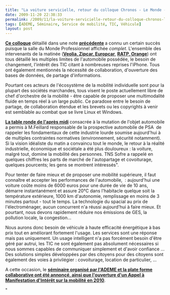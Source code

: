```yaml
---
title: "La voiture servicielle, retour du colloque Chronos - Le Monde - TNS"
date: 2009-11-20 22:38:33
permalink: /2009/11/la-voiture-servicielle-retour-du-colloque-chronos-le-monde-tns.html
tags: [ADEME, Séminaire, Service de mobilité, TIC, Véhicule]
layout: post
---
```


<p><strong><a href="http://chronosconference.org/">Ce colloque</a> </strong>détaillé dans une note <strong><a href="http://www.typepad.com/site/blogs/6a0120a66d2ad4970b0128756e7ed4970c/post/6a0120a66d2ad4970b012875b2efcb970c/edit">précédente</a> </strong>a connu un certain succès puisque la salle du Monde Professionnel affichée <em>complet</em>. L'ensemble des intervenants de la matinée (<strong><a href="http://www.groupechronos.org/blog/temps-reel-quels-services-quels-reseaux-pour-un-marche-unique-des-deplacements">Veolia, Zipcar, Europcar</a></strong>, <strong><a href="http://www.groupechronos.org/blog/temps-reel-comment-integrer-la-voiture-servicielle-dans-le-systeme-global-de-mobilite">RATP, Orange</a></strong>) ont tous détaillé les multiples limites de l'automobile possédée, le besoin de changement, l'intérêt des TIC citant à nombreuses reprises l'iPhone. Tous ont également mentionnés la nécessité de collaboration, d'ouverture des bases de données, de partage d'informations.</p> <p>Pourtant ces acteurs de l'écosystème de la mobilité individuelle sont pour la plupart des sociétés marchandes, tous visent le poste actuellement libre de chef d'orchestre de la mobilité - être capable de proposer une multimodalité fluide en temps réel à un large public. Ce paradoxe entre le besoin de partage, de collaboration étendue et les brevets ou les copyrights à venir est semblable au combat que se livre Linux et Windows. </p> <p></p>   <!--more-->  <p><strong><a href="http://www.groupechronos.org/index.php/fre/blog/temps-reel-comment-passer-de-la-voiture-a-vivre-a-la-voiture-vivable">La table ronde de l'après midi</a> </strong>consacrée à la mutation de l'objet automobile a permis à M.Feillard responsable de la prospective automobile de PSA  de rappeler les fondamentaux de cette industrie lourde soumise aujourd'hui à de multiples contraintes normatives (environnement, sécurité notamment). Si la vision idéaliste du matin a convaincu tout le monde, le retour à la réalité industrielle, économique et sociétale a été plus douloureux : la voiture, malgré tout, domine la mobilité des personnes. TNS Sofre a rappelé en quelques chiffres les parts de marché de l'autopartage et covoiturage, quelques pourcents; les gens se montrent intéressés". </p> <p>Pour tenter de faire mieux et de proposer une mobilité supérieure, il faut connaître et accepter les performances de l'automobile,  : aujourd'hui une voiture coûte moins de 6000 euros pour une durée de vie de 10 ans, démarre instantanément et assure 20°C dans l'habitacle quelque soit la température extérieure, 1000 km d'autonomie, remplissage en moins de 3 minutes partout - tout le temps. La technologie du spacial au prix de l'électroménager, aucun concurrent n'a réussi aujourd'hui à faire mieux. Et pourtant, nous devons rapidement réduire nos émissions de GES, la pollution locale, la congestion...</p> <p>Nous aurons donc besoin de véhicule à haute efficacité énergétique à bas prix tout en améliorant fortement l'usage. Les services sont une réponse mais pas uniquement. Un usage intelligent n'a pas forcément besoin d'être géré par autrui, les TIC ne sont également pas absolument nécessaires si nous sommes capables de communiquer simplement et d'avoir confiance ... Des solutions simples développées par des citoyens pour des citoyens sont également des voies à privilégier : covoiturage, location de particulier, ...</p> <p>A cette occasion, le <strong><a href=""http://www.innovationlejournal.fr/spip.php?page=article_videoj&id_article=4896"">séminaire organisé par l'ADEME et la plate forme collaborative ont été annoncé, ainsi que l'ouverture d'un Appel à Manifestation d'Intérêt sur la mobilité en 2010</a></strong>.</p>"
